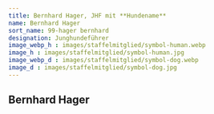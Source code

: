 ```yaml
---
title: Bernhard Hager, JHF mit **Hundename**
name: Bernhard Hager
sort_name: 99-hager bernhard
designation: Junghundeführer
image_webp_h : images/staffelmitglied/symbol-human.webp
image_h : images/staffelmitglied/symbol-human.jpg
image_webp_d : images/staffelmitglied/symbol-dog.webp
image_d : images/staffelmitglied/symbol-dog.jpg
---
```

## Bernhard Hager